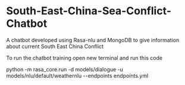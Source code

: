 # South-East-China-Sea-Conflict-Chatbot
A chatbot developed using Rasa-nlu and MongoDB to give information about current South East China Conflict  

To run the chatbot training open new terminal and run this code

python -m rasa_core.run -d models/dialogue -u models/nlu/default/weathernlu --endpoints endpoints.yml
